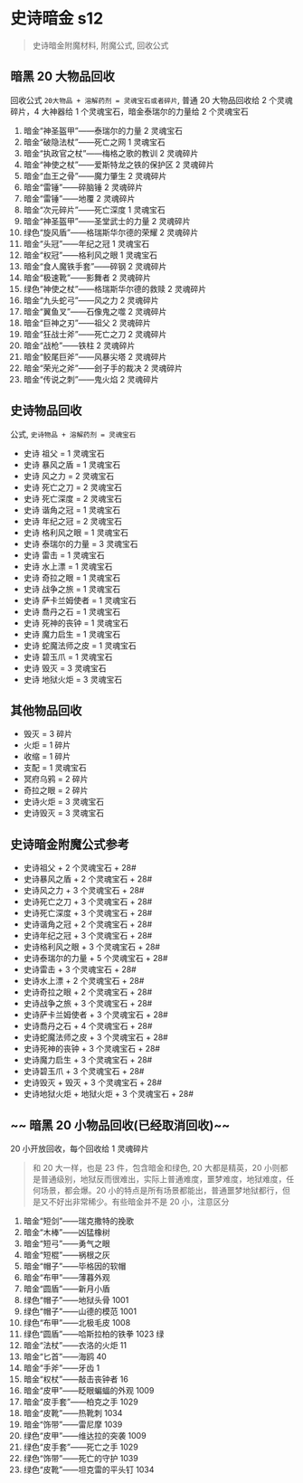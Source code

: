 # 史诗暗金 s12

> 史诗暗金附魔材料, 附魔公式, 回收公式

## 暗黑 20 大物品回收

回收公式 `20大物品 + 溶解药剂 = 灵魂宝石或者碎片`, 普通 20 大物品回收给 2 个灵魂碎片，4 大神器给 1 个灵魂宝石，暗金泰瑞尔的力量给 2 个灵魂宝石

1. 暗金“神圣盔甲”——泰瑞尔的力量 2 灵魂宝石
2. 暗金“破隐法杖”——死亡之网 1 灵魂宝石
3. 暗金“执政官之杖”——梅格之歌的教训 2 灵魂碎片
4. 暗金“神使之杖”——爱斯特龙之铁的保护区 2 灵魂碎片
5. 暗金“血王之骨”——魔力肇生 2 灵魂碎片
6. 暗金“雷锤”——碎脑锤 2 灵魂碎片
7. 暗金“雷锤”——地覆 2 灵魂碎片
8. 暗金“次元碎片”——死亡深度 1 灵魂宝石
9. 暗金“神圣盔甲”——圣堂武士的力量 2 灵魂碎片
10. 绿色“旋风盾”——格瑞斯华尔德的荣耀 2 灵魂碎片
11. 暗金“头冠”——年纪之冠 1 灵魂宝石
12. 暗金“权冠”——格利风之眼 1 灵魂宝石
13. 暗金“食人魔铁手套”——碎钢 2 灵魂碎片
14. 暗金“极速靴”——影舞者 2 灵魂碎片
15. 绿色“神使之杖”——格瑞斯华尔德的救赎 2 灵魂碎片
16. 暗金“九头蛇弓”——风之力 2 灵魂碎片
17. 暗金“翼鱼叉”——石像鬼之噬 2 灵魂碎片
18. 暗金“巨神之刃”——祖父 2 灵魂碎片
19. 暗金“狂战士斧”——死亡之刀 2 灵魂碎片
20. 暗金“战枪”——铁柱 2 灵魂碎片
21. 暗金“鲛尾巨斧”——风暴尖塔 2 灵魂碎片
22. 暗金“荣光之斧”——刽子手的裁决 2 灵魂碎片
23. 暗金“传说之刺”——鬼火焰 2 灵魂碎片

## 史诗物品回收

公式, `史诗物品 + 溶解药剂 = 灵魂宝石`

- 史诗 祖父 = 1 灵魂宝石
- 史诗 暴风之盾 = 1 灵魂宝石
- 史诗 风之力 = 2 灵魂宝石
- 史诗 死亡之刀 = 2 灵魂宝石
- 史诗 死亡深度 = 2 灵魂宝石
- 史诗 谐角之冠 = 1 灵魂宝石
- 史诗 年纪之冠 = 2 灵魂宝石
- 史诗 格利风之眼 = 1 灵魂宝石
- 史诗 泰瑞尔的力量 = 3 灵魂宝石
- 史诗 雷击 = 1 灵魂宝石
- 史诗 水上漂 = 1 灵魂宝石
- 史诗 奇拉之眼 = 1 灵魂宝石
- 史诗 战争之旅 = 1 灵魂宝石
- 史诗 萨卡兰姆使者 = 1 灵魂宝石
- 史诗 喬丹之石 = 1 灵魂宝石
- 史诗 死神的丧钟 = 1 灵魂宝石
- 史诗 魔力启生 = 1 灵魂宝石
- 史诗 蛇魔法师之皮 = 1 灵魂宝石
- 史诗 碧玉爪 = 1 灵魂宝石
- 史诗 毁灭 = 3 灵魂宝石
- 史诗 地狱火炬 = 3 灵魂宝石

## 其他物品回收

- 毁灭 = 3 碎片
- 火炬 = 1 碎片
- 收缩 = 1 碎片
- 支配 = 1 灵魂宝石
- 冥府乌鸦 = 2 碎片
- 奇拉之眼 = 2 碎片
- 史诗火炬 = 3 灵魂宝石
- 史诗毁灭 = 3 灵魂宝石

## 史诗暗金附魔公式参考

- 史诗祖父 + 2 个灵魂宝石 + 28#
- 史诗暴风之盾 + 2 个灵魂宝石 + 28#
- 史诗风之力 + 3 个灵魂宝石 + 28#
- 史诗死亡之刀 + 3 个灵魂宝石 + 28#
- 史诗死亡深度 + 3 个灵魂宝石 + 28#
- 史诗谐角之冠 + 2 个灵魂宝石 + 28#
- 史诗年纪之冠 + 3 个灵魂宝石 + 28#
- 史诗格利风之眼 + 3 个灵魂宝石 + 28#
- 史诗泰瑞尔的力量 + 5 个灵魂宝石 + 28#
- 史诗雷击 + 3 个灵魂宝石 + 28#
- 史诗水上漂 + 2 个灵魂宝石 + 28#
- 史诗奇拉之眼 + 2 个灵魂宝石 + 28#
- 史诗战争之旅 + 3 个灵魂宝石 + 28#
- 史诗萨卡兰姆使者 + 3 个灵魂宝石 + 28#
- 史诗喬丹之石 + 4 个灵魂宝石 + 28#
- 史诗蛇魔法师之皮 + 3 个灵魂宝石 + 28#
- 史诗死神的丧钟 + 3 个灵魂宝石 + 28#
- 史诗魔力启生 + 3 个灵魂宝石 + 28#
- 史诗碧玉爪 + 3 个灵魂宝石 + 28#
- 史诗毁灭 + 毁灭 + 3 个灵魂宝石 + 28#
- 史诗地狱火炬 + 地狱火炬 + 3 个灵魂宝石 + 28#

## ~~ 暗黑 20 小物品回收(已经取消回收)~~

20 小开放回收，每个回收给 1 灵魂碎片

> 和 20 大一样，也是 23 件，包含暗金和绿色, 20 大都是精英，20 小则都是普通级别，地狱反而很难出，实际上普通难度，噩梦难度，地狱难度，任何场景，都会爆。20 小的特点是所有场景都能出，普通噩梦地狱都行，但是又不好出非常稀少。有些暗金并不是 20 小，注意区分

1. 暗金“短剑”——瑞克撒特的挽歌
2. 暗金“木棒”——凶猛橡树
3. 暗金“短弓”——勇气之眼
4. 暗金“短棍”——祸根之灰
5. 暗金“帽子”——毕格因的软帽
6. 暗金“布甲”——薄暮外观
7. 暗金“圆盾”——新月小盾
8. 绿色“帽子”——地狱头骨 1001
9. 绿色“帽子”——山德的模范 1001
10. 绿色“布甲”——北极毛皮 1008
11. 绿色“圆盾”——哈斯拉柏的铁拳 1023 绿
12. 暗金“法杖”——衣洛的火炬 11
13. 暗金“匕首”——海鸥 40
14. 暗金“手斧”——牙齿 1
15. 暗金“权杖”——敲击丧钟者 16
16. 暗金“皮甲”——眨眼蝙蝠的外观 1009
17. 暗金“皮手套”——柏克之手 1029
18. 暗金“皮靴”——热靴刺 1034
19. 暗金“饰带”——雷尼摩 1039
20. 绿色“皮甲”——维达拉的突袭 1009
21. 绿色“皮手套”——死亡之手 1029
22. 绿色“饰带”——死亡的守护 1039
23. 绿色“皮靴”——坦克雷的平头钉 1034
